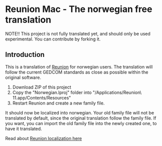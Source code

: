 # Reunion Mac - The norwegian free translation

NOTE!! This project is not fully translated yet, and should only be used experimental. You can contribute by forking it.

## Introduction
This is a translation of [Reunion](http://www.leisterpro.com) for norwegian users. The translation will follow the current GEDCOM standards as close as possible within the original software.

1. Download ZIP of this project
2. Copy the "Norwegian.lproj" folder into "/Applications/Reunion\ 11.app/Contents/Resources"
3. Restart Reunion and create a new family file.

It should now be localized into norwegian. Your old family file will not be translated by default, since the original translation follow the family file. If you want, you can import the old family file into the newly created one, to have it translated.

Read about [Reunion localization here](http://www.leisterpro.com/doc/version11/altresource/reunion11altresource.php)